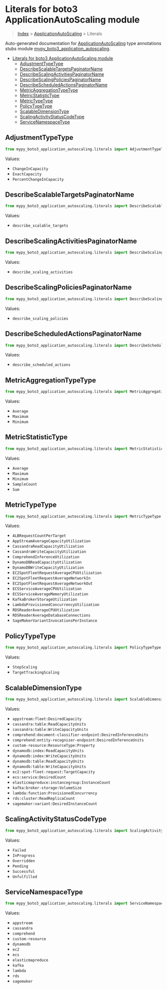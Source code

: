 # Literals for boto3 ApplicationAutoScaling module

> [Index](..) > [ApplicationAutoScaling](.) > Literals

Auto-generated documentation for
[ApplicationAutoScaling](https://boto3.amazonaws.com/v1/documentation/api/latest/reference/services/application-autoscaling.html#ApplicationAutoScaling)
type annotations stubs module
[mypy_boto3_application_autoscaling](https://pypi.org/project/mypy-boto3-application-autoscaling/).

- [Literals for boto3 ApplicationAutoScaling module](#literals-for-boto3-applicationautoscaling-module)
  - [AdjustmentTypeType](#adjustmenttypetype)
  - [DescribeScalableTargetsPaginatorName](#describescalabletargetspaginatorname)
  - [DescribeScalingActivitiesPaginatorName](#describescalingactivitiespaginatorname)
  - [DescribeScalingPoliciesPaginatorName](#describescalingpoliciespaginatorname)
  - [DescribeScheduledActionsPaginatorName](#describescheduledactionspaginatorname)
  - [MetricAggregationTypeType](#metricaggregationtypetype)
  - [MetricStatisticType](#metricstatistictype)
  - [MetricTypeType](#metrictypetype)
  - [PolicyTypeType](#policytypetype)
  - [ScalableDimensionType](#scalabledimensiontype)
  - [ScalingActivityStatusCodeType](#scalingactivitystatuscodetype)
  - [ServiceNamespaceType](#servicenamespacetype)

## AdjustmentTypeType

```python
from mypy_boto3_application_autoscaling.literals import AdjustmentTypeType
```

Values:

- `ChangeInCapacity`
- `ExactCapacity`
- `PercentChangeInCapacity`

## DescribeScalableTargetsPaginatorName

```python
from mypy_boto3_application_autoscaling.literals import DescribeScalableTargetsPaginatorName
```

Values:

- `describe_scalable_targets`

## DescribeScalingActivitiesPaginatorName

```python
from mypy_boto3_application_autoscaling.literals import DescribeScalingActivitiesPaginatorName
```

Values:

- `describe_scaling_activities`

## DescribeScalingPoliciesPaginatorName

```python
from mypy_boto3_application_autoscaling.literals import DescribeScalingPoliciesPaginatorName
```

Values:

- `describe_scaling_policies`

## DescribeScheduledActionsPaginatorName

```python
from mypy_boto3_application_autoscaling.literals import DescribeScheduledActionsPaginatorName
```

Values:

- `describe_scheduled_actions`

## MetricAggregationTypeType

```python
from mypy_boto3_application_autoscaling.literals import MetricAggregationTypeType
```

Values:

- `Average`
- `Maximum`
- `Minimum`

## MetricStatisticType

```python
from mypy_boto3_application_autoscaling.literals import MetricStatisticType
```

Values:

- `Average`
- `Maximum`
- `Minimum`
- `SampleCount`
- `Sum`

## MetricTypeType

```python
from mypy_boto3_application_autoscaling.literals import MetricTypeType
```

Values:

- `ALBRequestCountPerTarget`
- `AppStreamAverageCapacityUtilization`
- `CassandraReadCapacityUtilization`
- `CassandraWriteCapacityUtilization`
- `ComprehendInferenceUtilization`
- `DynamoDBReadCapacityUtilization`
- `DynamoDBWriteCapacityUtilization`
- `EC2SpotFleetRequestAverageCPUUtilization`
- `EC2SpotFleetRequestAverageNetworkIn`
- `EC2SpotFleetRequestAverageNetworkOut`
- `ECSServiceAverageCPUUtilization`
- `ECSServiceAverageMemoryUtilization`
- `KafkaBrokerStorageUtilization`
- `LambdaProvisionedConcurrencyUtilization`
- `RDSReaderAverageCPUUtilization`
- `RDSReaderAverageDatabaseConnections`
- `SageMakerVariantInvocationsPerInstance`

## PolicyTypeType

```python
from mypy_boto3_application_autoscaling.literals import PolicyTypeType
```

Values:

- `StepScaling`
- `TargetTrackingScaling`

## ScalableDimensionType

```python
from mypy_boto3_application_autoscaling.literals import ScalableDimensionType
```

Values:

- `appstream:fleet:DesiredCapacity`
- `cassandra:table:ReadCapacityUnits`
- `cassandra:table:WriteCapacityUnits`
- `comprehend:document-classifier-endpoint:DesiredInferenceUnits`
- `comprehend:entity-recognizer-endpoint:DesiredInferenceUnits`
- `custom-resource:ResourceType:Property`
- `dynamodb:index:ReadCapacityUnits`
- `dynamodb:index:WriteCapacityUnits`
- `dynamodb:table:ReadCapacityUnits`
- `dynamodb:table:WriteCapacityUnits`
- `ec2:spot-fleet-request:TargetCapacity`
- `ecs:service:DesiredCount`
- `elasticmapreduce:instancegroup:InstanceCount`
- `kafka:broker-storage:VolumeSize`
- `lambda:function:ProvisionedConcurrency`
- `rds:cluster:ReadReplicaCount`
- `sagemaker:variant:DesiredInstanceCount`

## ScalingActivityStatusCodeType

```python
from mypy_boto3_application_autoscaling.literals import ScalingActivityStatusCodeType
```

Values:

- `Failed`
- `InProgress`
- `Overridden`
- `Pending`
- `Successful`
- `Unfulfilled`

## ServiceNamespaceType

```python
from mypy_boto3_application_autoscaling.literals import ServiceNamespaceType
```

Values:

- `appstream`
- `cassandra`
- `comprehend`
- `custom-resource`
- `dynamodb`
- `ec2`
- `ecs`
- `elasticmapreduce`
- `kafka`
- `lambda`
- `rds`
- `sagemaker`
